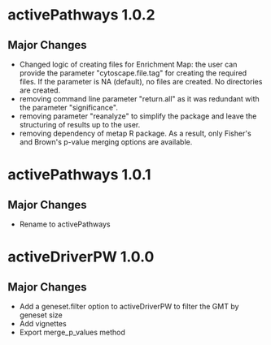 # activePathways 1.0.2

## Major Changes

* Changed logic of creating files for Enrichment Map: the user can provide 
the parameter "cytoscape.file.tag" for creating the required files. If the 
parameter is NA (default), no files are created. No directories are created. 
* removing command line parameter "return.all" as it was redundant with the 
parameter "significance".
* removing parameter "reanalyze" to simplify the package and leave the structuring 
of results up to the user.
* removing dependency of metap R package. As a result, only Fisher's and Brown's p-value 
merging options are available.


# activePathways 1.0.1

## Major Changes

* Rename to activePathways

# activeDriverPW 1.0.0

## Major Changes
* Add a geneset.filter option to activeDriverPW to filter the GMT by geneset size
* Add vignettes
* Export merge_p_values method
